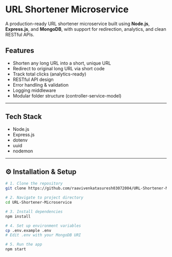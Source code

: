 #  URL Shortener Microservice

A production-ready URL shortener microservice built using **Node.js**, **Express.js**, and **MongoDB**, with support for redirection, analytics, and clean RESTful APIs.

##  Features

- Shorten any long URL into a short, unique URL
- Redirect to original long URL via short code
- Track total clicks (analytics-ready)
- RESTful API design
- Error handling & validation
- Logging middleware
- Modular folder structure (controller-service-model)

---

##  Tech Stack

- Node.js
- Express.js
- dotenv
- uuid
- nodemon

---

## ⚙ Installation & Setup

```bash
# 1. Clone the repository
git clone https://github.com/raavivenkatasuresh03072004/URL-Shortener-Microservice.git

# 2. Navigate to project directory
cd URL-Shortener-Microservice

# 3. Install dependencies
npm install

# 4. Set up environment variables
cp .env.example .env
# Edit .env with your MongoDB URI

# 5. Run the app
npm start
